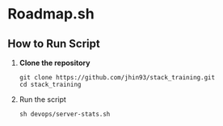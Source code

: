 # Roadmap.sh

## How to Run Script

1. **Clone the repository**
   ```shell
   git clone https://github.com/jhin93/stack_training.git
   cd stack_training
   
2. Run the script
   ```shell
   sh devops/server-stats.sh
